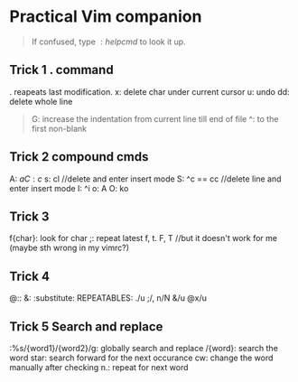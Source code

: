 # Practical Vim companion 
> If confused, type $:help {cmd}$ to look it up.

## Trick 1 $.$ command
$.$ reapeats last modification.
x: delete char under current cursor
u: undo
dd: delete whole line
>G: increase the indentation from current line till end of file
^: to the first non-blank 

## Trick 2 compound cmds
A: $a
C: c$
s: cl //delete and enter insert mode
S: ^c == cc //delete line and enter insert mode
I: ^i
o: A<Enter>
O: ko

## Trick 3
f{char}: look for char
;: repeat latest f, t. F, T //but it doesn't work for me (maybe sth wrong in my vimrc?)

## Trick 4
@::
&: 
:substitute: 
REPEATABLES: ./u ;/, n/N &/u @x/u

## Trick 5 Search and replace
:%s/{word1}/{word2}/g: globally search and replace
/{word}<Enter>: search the word
star: search forward for the next occurance
cw: change the word manually after checking 
n.: repeat for next word

